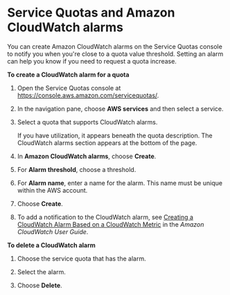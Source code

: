 # Service Quotas and Amazon CloudWatch alarms<a name="configure-cloudwatch"></a>

You can create Amazon CloudWatch alarms on the Service Quotas console to notify you when you're close to a quota value threshold\. Setting an alarm can help you know if you need to request a quota increase\.

**To create a CloudWatch alarm for a quota**

1. Open the Service Quotas console at [https://console\.aws\.amazon\.com/servicequotas/](https://console.aws.amazon.com/servicequotas/)\.

1. In the navigation pane, choose **AWS services** and then select a service\.

1. Select a quota that supports CloudWatch alarms\.

   If you have utilization, it appears beneath the quota description\. The CloudWatch alarms section appears at the bottom of the page\.

1. In **Amazon CloudWatch alarms**, choose **Create**\.

1. For **Alarm threshold**, choose a threshold\.

1. For **Alarm name**, enter a name for the alarm\. This name must be unique within the AWS account\.

1. Choose **Create**\.

1. To add a notification to the CloudWatch alarm, see [Creating a CloudWatch Alarm Based on a CloudWatch Metric](https://docs.aws.amazon.com/AmazonCloudWatch/latest/monitoring/ConsoleAlarms.html) in the *Amazon CloudWatch User Guide*\.

**To delete a CloudWatch alarm**

1. Choose the service quota that has the alarm\.

1. Select the alarm\.

1. Choose **Delete**\.